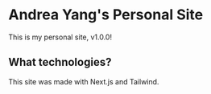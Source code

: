 # Andrea Yang's Personal Site
This is my personal site, v1.0.0! 

## What technologies?
This site was made with Next.js and Tailwind.